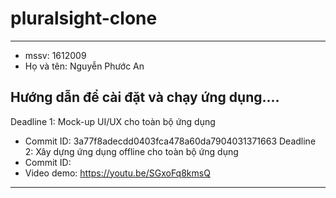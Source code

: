 # pluralsight-clone

------------------------------------------------
- mssv: 1612009 
- Họ và tên: Nguyễn Phước An

Hướng dẫn để cài đặt và chạy ứng dụng....
---------------
Deadline 1: Mock-up UI/UX cho toàn bộ ứng dụng
  - Commit ID: 3a77f8adecdd0403fca478a60da7904031371663
Deadline 2: Xây dựng ứng dụng offline cho toàn bộ ứng dụng
  - Commit ID: 
  - Video demo: https://youtu.be/SGxoFq8kmsQ
------------------------------------------------
